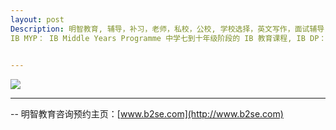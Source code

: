 ```yaml
---
layout: post
Description: 明智教育, 辅导，补习，老师，私校，公校, 学校选择，英文写作，面试辅导，简历书写，英文写作闲谈，私校奖学金，奖学金面试，响应潜力，国际文凭，IB, International Baccalaureate, School Selection, Private Schools, Selective Schools, Writing tutoring, Interviews tutoring, Resume Writing, Private School Scholarships, Scholarship Interviews, IB PYP：	IB Primary Years Programme 小学阶段的 IB 教育课程,
IB MYP：	IB Middle Years Programme 中学七到十年级阶段的 IB 教育课程, IB DP：	IB Diploma Programme, 澳洲没有高考只有考察高中学习的会考（其成绩兼用作大学录取），这是很多华人移民家长要搞清楚的易误解之处, Extended Essay：一篇深入的论文（4000英文词左右）,IB 对论文的考核很严谨, 重点是独立原创的 research 以及写作能力, Theory of Knowledge：对知识学习的认知／见解。此乃 IB 理念之精华体现, 的理论, 学生不是盲目地复记知识而是带着批判性思维进行学习的能力、学生对于学习的各科知识之间能够融会贯通的能力、以及进行自我理解分析的能力, Creativity, Activity and Service (CAS)： 创造力、参与精神和服务社会, B2SE明智教育的辅导理念就包含 IB 的理念，包括对英文写作的重视，进而提高阅读理解能力（对所有其它科目都有帮助）和其它能力的针对性课程设计等等。有针对性解锁每个学生更多的潜力，从而取得多方位的提高

 
---
```


![](http://www.b2se.com/blog/images/%E8%AF%9D%E8%AF%B4%E5%9B%BD%E9%99%85%E6%96%87%E5%87%AD%20%EF%BC%88International%20Baccalaureate%EF%BC%89%E5%92%8C%20%E7%BB%B4%E5%B7%9E%E7%9A%84%20VCE.jpg)


	
--------
-- 明智教育咨询预约主页：[www.b2se.com](http://www.b2se.com)

